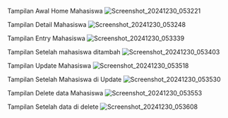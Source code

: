 Tampilan Awal Home Mahasiswa
![Screenshot_20241230_053221](https://github.com/user-attachments/assets/bdedc7a5-5353-4178-bfea-422bf5bed232)

Tampilan Detail Mahasiswa
![Screenshot_20241230_053248](https://github.com/user-attachments/assets/d5e2d1da-73d5-4cad-b600-44b513112367)

Tampilan Entry Mahasiswa
![Screenshot_20241230_053339](https://github.com/user-attachments/assets/165fe26b-a071-44d2-bad6-03f090331e85)

Tampilan Setelah mahasiswa ditambah
![Screenshot_20241230_053403](https://github.com/user-attachments/assets/cde0ed42-650d-42d1-89b3-22da53ce5310)

Tampilan Update Mahasiswa
![Screenshot_20241230_053518](https://github.com/user-attachments/assets/d0e9e2bc-b651-46a3-a86c-0d3c1f14ede6)

Tampilan Setelah Mahasiswa di Update
![Screenshot_20241230_053530](https://github.com/user-attachments/assets/64bb0d80-bbe7-4ac3-bf00-68c3c4082448)

Tampilan Delete data Mahasiswa
![Screenshot_20241230_053553](https://github.com/user-attachments/assets/b11d92af-6fff-4885-ba29-ce3a013d6efa)

Tampilan Setelah data di delete
![Screenshot_20241230_053608](https://github.com/user-attachments/assets/c991424c-0432-4863-9ce3-90eec0c9054f)


